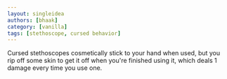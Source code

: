 ```yaml
---
layout: singleidea
authors: [bhaak]
category: [vanilla]
tags: [stethoscope, cursed behavior]
---
```

Cursed stethoscopes cosmetically stick to your hand when used, but you rip off
some skin to get it off when you're finished using it, which deals 1 damage
every time you use one.
